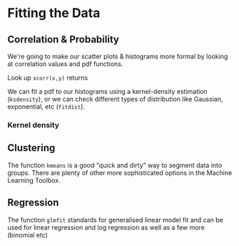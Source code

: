 # Fitting the Data

## Correlation & Probability
We're going to make our scatter plots & histograms more formal by looking at correlation values and pdf functions.

Look up `xcorr(x,y)` returns 

We can fit a pdf to our histograms using a kernel-density estimation (`ksdensity`), or we can check different types of distribution like Gaussian, exponential, etc (`fitdist`).

### Kernel density




## Clustering

The function `kmeans` is a good "quick and dirty" way to segment data into groups. There are plenty of other more sophisticated options in the Machine Learning Toolbox.

## Regression

The function `glmfit` standards for generalised linear model fit and can be used for linear regression and log regression as well as a few more (binomial etc)
